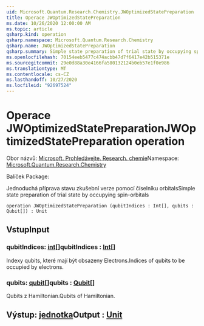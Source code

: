 ```yaml
---
uid: Microsoft.Quantum.Research.Chemistry.JWOptimizedStatePreparation
title: Operace JWOptimizedStatePreparation
ms.date: 10/26/2020 12:00:00 AM
ms.topic: article
qsharp.kind: operation
qsharp.namespace: Microsoft.Quantum.Research.Chemistry
qsharp.name: JWOptimizedStatePreparation
qsharp.summary: Simple state preparation of trial state by occupying spin-orbitals
ms.openlocfilehash: 70154eeb5477c474acbb47d7f6417e42b515371e
ms.sourcegitcommit: 29e0d88a30e4166fa580132124b0eb57e1f0e986
ms.translationtype: MT
ms.contentlocale: cs-CZ
ms.lasthandoff: 10/27/2020
ms.locfileid: "92697524"
---
```

# <a name="jwoptimizedstatepreparation-operation"></a><span data-ttu-id="99a94-102">Operace JWOptimizedStatePreparation</span><span class="sxs-lookup"><span data-stu-id="99a94-102">JWOptimizedStatePreparation operation</span></span>

<span data-ttu-id="99a94-103">Obor názvů: [Microsoft. Prohledávejte. Research. chemie](xref:Microsoft.Quantum.Research.Chemistry)</span><span class="sxs-lookup"><span data-stu-id="99a94-103">Namespace: [Microsoft.Quantum.Research.Chemistry](xref:Microsoft.Quantum.Research.Chemistry)</span></span>

<span data-ttu-id="99a94-104">Balíček [](https://nuget.org/packages/)</span><span class="sxs-lookup"><span data-stu-id="99a94-104">Package: [](https://nuget.org/packages/)</span></span>


<span data-ttu-id="99a94-105">Jednoduchá příprava stavu zkušební verze pomocí číselníku orbitals</span><span class="sxs-lookup"><span data-stu-id="99a94-105">Simple state preparation of trial state by occupying spin-orbitals</span></span>

```qsharp
operation JWOptimizedStatePreparation (qubitIndices : Int[], qubits : Qubit[]) : Unit
```


## <a name="input"></a><span data-ttu-id="99a94-106">Vstup</span><span class="sxs-lookup"><span data-stu-id="99a94-106">Input</span></span>

### <a name="qubitindices--int"></a><span data-ttu-id="99a94-107">qubitIndices: [int](xref:microsoft.quantum.lang-ref.int)[]</span><span class="sxs-lookup"><span data-stu-id="99a94-107">qubitIndices : [Int](xref:microsoft.quantum.lang-ref.int)[]</span></span>

<span data-ttu-id="99a94-108">Indexy qubits, které mají být obsazeny Electrons.</span><span class="sxs-lookup"><span data-stu-id="99a94-108">Indices of qubits to be occupied by electrons.</span></span>


### <a name="qubits--qubit"></a><span data-ttu-id="99a94-109">qubits: [qubit](xref:microsoft.quantum.lang-ref.qubit)[]</span><span class="sxs-lookup"><span data-stu-id="99a94-109">qubits : [Qubit](xref:microsoft.quantum.lang-ref.qubit)[]</span></span>

<span data-ttu-id="99a94-110">Qubits z Hamiltonian.</span><span class="sxs-lookup"><span data-stu-id="99a94-110">Qubits of Hamiltonian.</span></span>



## <a name="output--unit"></a><span data-ttu-id="99a94-111">Výstup: [jednotka](xref:microsoft.quantum.lang-ref.unit)</span><span class="sxs-lookup"><span data-stu-id="99a94-111">Output : [Unit](xref:microsoft.quantum.lang-ref.unit)</span></span>

